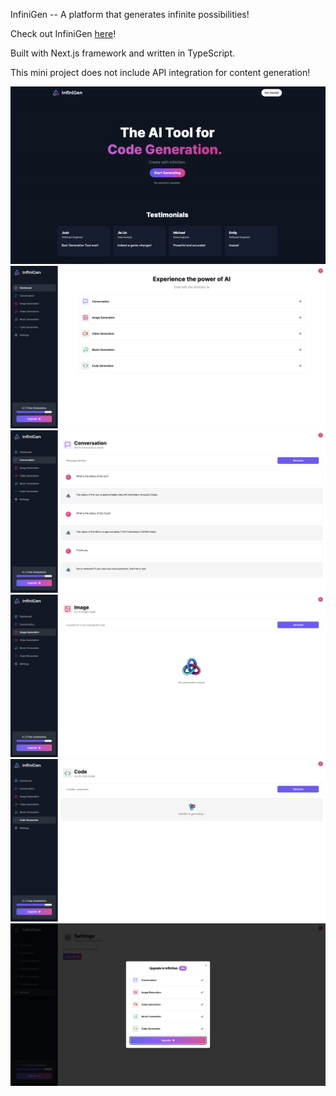 InfiniGen -- A platform that generates infinite possibilities!

Check out InfiniGen [here](https://infinigen.vercel.app/)!

Built with Next.js framework and written in TypeScript.

This mini project does not include API integration for content generation!

![Landing Page](public/InfiniGen-preview.gif)
![dashboard](public/dashboard.png)
![conversation](public/conversation.png)
![image](public/image.png)
![code](public/code.png)
![payment](public/payment.png)